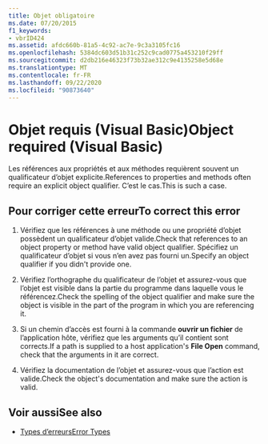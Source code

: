 ```yaml
---
title: Objet obligatoire
ms.date: 07/20/2015
f1_keywords:
- vbrID424
ms.assetid: afdc660b-81a5-4c92-ac7e-9c3a3105fc16
ms.openlocfilehash: 5384dc603d51b31c252c9cad0775a453210f29ff
ms.sourcegitcommit: d2db216e46323f73b32ae312c9e4135258e5d68e
ms.translationtype: MT
ms.contentlocale: fr-FR
ms.lasthandoff: 09/22/2020
ms.locfileid: "90873640"
---
```

# <a name="object-required-visual-basic"></a><span data-ttu-id="6c8de-102">Objet requis (Visual Basic)</span><span class="sxs-lookup"><span data-stu-id="6c8de-102">Object required (Visual Basic)</span></span>

<span data-ttu-id="6c8de-103">Les références aux propriétés et aux méthodes requièrent souvent un qualificateur d’objet explicite.</span><span class="sxs-lookup"><span data-stu-id="6c8de-103">References to properties and methods often require an explicit object qualifier.</span></span> <span data-ttu-id="6c8de-104">C’est le cas.</span><span class="sxs-lookup"><span data-stu-id="6c8de-104">This is such a case.</span></span>  
  
## <a name="to-correct-this-error"></a><span data-ttu-id="6c8de-105">Pour corriger cette erreur</span><span class="sxs-lookup"><span data-stu-id="6c8de-105">To correct this error</span></span>  
  
1. <span data-ttu-id="6c8de-106">Vérifiez que les références à une méthode ou une propriété d’objet possèdent un qualificateur d’objet valide.</span><span class="sxs-lookup"><span data-stu-id="6c8de-106">Check that references to an object property or method have valid object qualifier.</span></span> <span data-ttu-id="6c8de-107">Spécifiez un qualificateur d’objet si vous n’en avez pas fourni un.</span><span class="sxs-lookup"><span data-stu-id="6c8de-107">Specify an object qualifier if you didn't provide one.</span></span>  
  
2. <span data-ttu-id="6c8de-108">Vérifiez l’orthographe du qualificateur de l’objet et assurez-vous que l’objet est visible dans la partie du programme dans laquelle vous le référencez.</span><span class="sxs-lookup"><span data-stu-id="6c8de-108">Check the spelling of the object qualifier and make sure the object is visible in the part of the program in which you are referencing it.</span></span>  
  
3. <span data-ttu-id="6c8de-109">Si un chemin d’accès est fourni à la commande **ouvrir un fichier** de l’application hôte, vérifiez que les arguments qu’il contient sont corrects.</span><span class="sxs-lookup"><span data-stu-id="6c8de-109">If a path is supplied to a host application's **File Open** command, check that the arguments in it are correct.</span></span>  
  
4. <span data-ttu-id="6c8de-110">Vérifiez la documentation de l’objet et assurez-vous que l’action est valide.</span><span class="sxs-lookup"><span data-stu-id="6c8de-110">Check the object's documentation and make sure the action is valid.</span></span>  
  
## <a name="see-also"></a><span data-ttu-id="6c8de-111">Voir aussi</span><span class="sxs-lookup"><span data-stu-id="6c8de-111">See also</span></span>

- [<span data-ttu-id="6c8de-112">Types d’erreurs</span><span class="sxs-lookup"><span data-stu-id="6c8de-112">Error Types</span></span>](../../programming-guide/language-features/error-types.md)
